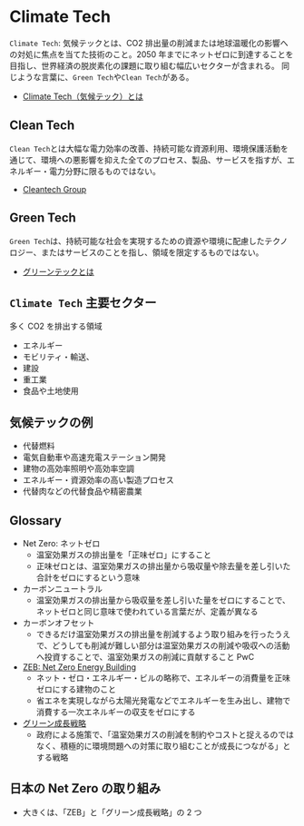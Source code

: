 # Climate Tech

`Climate Tech`: 気候テックとは、CO2 排出量の削減または地球温暖化の影響への対処に焦点を当てた技術のこと。2050 年までにネットゼロに到達することを目指し、世界経済の脱炭素化の課題に取り組む幅広いセクターが含まれる。
同じような言葉に、`Green Tech`や`Clean Tech`がある。

- [Climate Tech（気候テック）とは](https://ideasforgood.jp/glossary/climate-tech/)

## Clean Tech

`Clean Tech`とは大幅な電力効率の改善、持続可能な資源利用、環境保護活動を通じて、環境への悪影響を抑えた全てのプロセス、製品、サービスを指すが、エネルギー・電力分野に限るものではない。

- [Cleantech Group](https://www.cleantech.com/)

## Green Tech

`Green Tech`は、持続可能な社会を実現するための資源や環境に配慮したテクノロジー、またはサービスのことを指し、領域を限定するものではない。

- [グリーンテックとは](https://ideasforgood.jp/glossary/green-tech/)

## `Climate Tech` 主要セクター

多く CO2 を排出する領域

- エネルギー
- モビリティ・輸送、
- 建設
- 重工業
- 食品や土地使用

## 気候テックの例

- 代替燃料
- 電気自動車や高速充電ステーション開発
- 建物の高効率照明や高効率空調
- エネルギー・資源効率の高い製造プロセス
- 代替肉などの代替食品や精密農業

## Glossary

- Net Zero: ネットゼロ
  - 温室効果ガスの排出量を「正味ゼロ」にすること
  - 正味ゼロとは、温室効果ガスの排出量から吸収量や除去量を差し引いた合計をゼロにするという意味
- カーボンニュートラル
  - 温室効果ガスの排出量から吸収量を差し引いた量をゼロにすることで、ネットゼロと同じ意味で使われている言葉だが、定義が異なる
- カーボンオフセット
  - できるだけ温室効果ガスの排出量を削減するよう取り組みを行ったうえで、どうしても削減が難しい部分は温室効果ガスの削減や吸収への活動へ投資することで、温室効果ガスの削減に貢献すること
    PwC
- [ZEB: Net Zero Energy Building](https://www.env.go.jp/earth/zeb/about/index.html)
  - ネット・ゼロ・エネルギー・ビルの略称で、エネルギーの消費量を正味ゼロにする建物のこと
  - 省エネを実現しながら太陽光発電などでエネルギーを生み出し、建物で消費する一次エネルギーの収支をゼロにする
- [グリーン成長戦略](https://www.meti.go.jp/policy/energy_environment/global_warming/ggs/index.html)
  - 政府による施策で、「温室効果ガスの削減を制約やコストと捉えるのではなく、積極的に環境問題への対策に取り組むことが成長につながる」とする戦略

## 日本の Net Zero の取り組み

- 大きくは、「ZEB」と「グリーン成長戦略」の 2 つ
